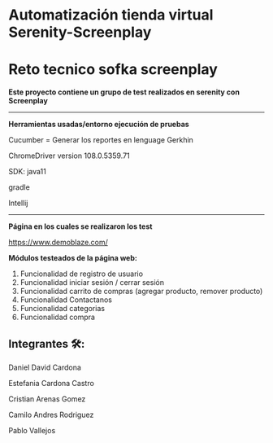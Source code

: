 # Automatización tienda virtual Serenity-Screenplay

# Reto tecnico sofka screenplay


**Este proyecto contiene un grupo de test realizados en serenity con Screenplay**

___
**Herramientas usadas/entorno ejecución de pruebas**


Cucumber = Generar los reportes en lenguage Gerkhin


ChromeDriver version 108.0.5359.71


SDK: java11


gradle


Intellij


___
**Página en los cuales se realizaron los test**

https://www.demoblaze.com/



**Módulos testeados de la página web:**


1. Funcionalidad de registro de usuario
2. Funcionalidad iniciar sesión / cerrar sesión
3. Funcionalidad carrito de compras (agregar producto, remover producto)
4. Funcionalidad Contactanos
5. Funcionalidad categorias
6. Funcionalidad compra 




## Integrantes 🛠️:
Daniel David Cardona

Estefania Cardona Castro

Cristian Arenas Gomez

Camilo Andres Rodriguez

Pablo Vallejos
